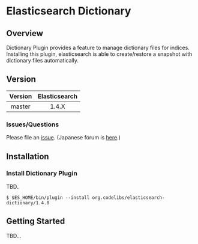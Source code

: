 Elasticsearch Dictionary
=======================

## Overview

Dictionary Plugin provides a feature to manage dictionary files for indices.
Installing this plugin, elasticsearch is able to create/restore a snapshot with dictionary files automatically.

## Version

| Version   | Elasticsearch |
|:---------:|:-------------:|
| master    | 1.4.X         |

### Issues/Questions

Please file an [issue](https://github.com/codelibs/elasticsearch-dictionary/issues "issue").
(Japanese forum is [here](https://github.com/codelibs/codelibs-ja-forum "here").)

## Installation

### Install Dictionary Plugin

TBD..

    $ $ES_HOME/bin/plugin --install org.codelibs/elasticsearch-dictionary/1.4.0

## Getting Started

TBD...

